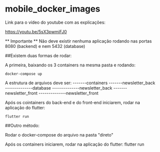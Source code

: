 # mobile_docker_images


Link para o vídeo do youtube com as explicações:

https://youtu.be/5sX3pwmiFJ0


** Importante **
Não deve existir nenhuma aplicação rodando nas portas 8080 (backend) e nem 5432 (database)


##Existem duas formas de rodar:

A primeira, baixando os 3 containers na mesma pasta e rodando:

    docker-compose up


A estrutura de arquivos deve ser:
-------containers
-------newsletter_back
--------------database
--------------newsletter_back
-------newsletter_front
--------------newsletter_front

Após os cointainers do back-end e do front-end iniciarem, rodar na aplicação do flutter:

    flutter run



##Outro método:

Rodar o docker-compose do arquivo na pasta "direto"

Após os containers iniciarem, rodar na aplicação do flutter:
    flutter run


